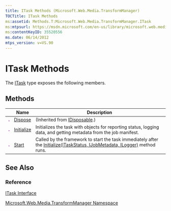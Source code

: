 ```yaml
---
title: ITask Methods (Microsoft.Web.Media.TransformManager)
TOCTitle: ITask Methods
ms:assetid: Methods.T:Microsoft.Web.Media.TransformManager.ITask
ms:mtpsurl: https://msdn.microsoft.com/en-us/library/microsoft.web.media.transformmanager.itask_methods(v=VS.90)
ms:contentKeyID: 35520556
ms.date: 06/14/2012
mtps_version: v=VS.90
---
```


# ITask Methods

The [ITask](itask-interface-microsoft-web-media-transformmanager.md) type exposes the following members.

## Methods

||Name|Description|
|--- |--- |--- |
|![Public method](images/Hh125771.pubmethod(en-us,VS.90).gif "Public method")|[Dispose](https://msdn.microsoft.com/library/es4s3w1d)|(Inherited from [IDisposable](https://msdn.microsoft.com/library/aax125c9).)|
|![Public method](images/Hh125771.pubmethod(en-us,VS.90).gif "Public method")|[Initialize](itask-initialize-method-microsoft-web-media-transformmanager.md)|Initializes the task with objects for reporting status, logging data, and getting metadata from the job manifest.|
|![Public method](images/Hh125771.pubmethod(en-us,VS.90).gif "Public method")|[Start](itask-start-method-microsoft-web-media-transformmanager.md)|Called by the framework to start the task immediately after the [Initialize(ITaskStatus, IJobMetadata, ILogger)](itask-initialize-method-microsoft-web-media-transformmanager.md) method runs.|

## See Also

### Reference

[ITask Interface](itask-interface-microsoft-web-media-transformmanager.md)

[Microsoft.Web.Media.TransformManager Namespace](microsoft-web-media-transformmanager-namespace.md)

